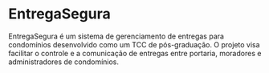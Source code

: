 # EntregaSegura
EntregaSegura é um sistema de gerenciamento de entregas para condomínios desenvolvido como um TCC de pós-graduação. O projeto visa facilitar o controle e a comunicação de entregas entre portaria, moradores e administradores de condomínios.
